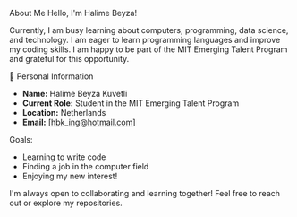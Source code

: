 About Me
Hello, I'm Halime Beyza!

Currently, I am busy learning about computers, programming, data science,
and technology. I am eager to learn programming languages and
improve my coding skills.
I am happy to be part of the MIT Emerging Talent Program and grateful for this opportunity.

🧾 Personal Information

- **Name:** Halime Beyza Kuvetli  
- **Current Role:** Student in the MIT Emerging Talent Program  
- **Location:** Netherlands  
- **Email:** [hbk_ing@hotmail.com]

Goals:

- Learning to write code
- Finding a job in the computer field
- Enjoying my new interest!

I'm always open to collaborating and learning together!
Feel free to reach out or explore my repositories.
